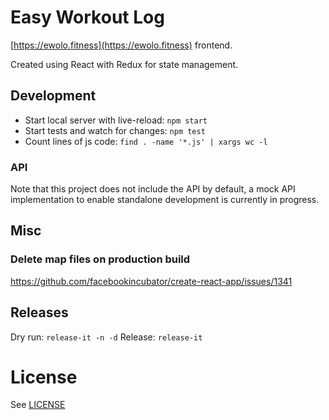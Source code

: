 # Easy Workout Log

[https://ewolo.fitness](https://ewolo.fitness) frontend.

Created using React with Redux for state management.
    
## Development

- Start local server with live-reload: `npm start`
- Start tests and watch for changes: `npm test`
- Count lines of js code: `find . -name '*.js' | xargs wc -l`

### API 

Note that this project does not include the API by default, a mock API implementation to enable standalone development is currently in progress.

## Misc

### Delete map files on production build

https://github.com/facebookincubator/create-react-app/issues/1341

## Releases

Dry run: `release-it -n -d`
Release: `release-it`

# License

See [LICENSE](LICENSE)
